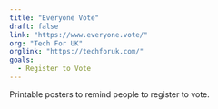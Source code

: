 ```yaml
---
title: "Everyone Vote"
draft: false
link: "https://www.everyone.vote/"
org: "Tech For UK"
orglink: "https://techforuk.com/"
goals:
  - Register to Vote
---
```


Printable posters to remind people to register to vote.

<!--more-->

